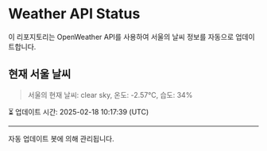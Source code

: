 
# Weather API Status

이 리포지토리는 OpenWeather API를 사용하여 서울의 날씨 정보를 자동으로 업데이트합니다.

## 현재 서울 날씨
> 서울의 현재 날씨: clear sky, 온도: -2.57°C, 습도: 34%

⏳ 업데이트 시간: 2025-02-18 10:17:39 (UTC)

---
자동 업데이트 봇에 의해 관리됩니다.
